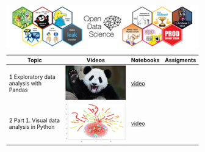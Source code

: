 ![title](posts/img/ods_title.jpg)


Topic  | Videos | Notebooks | Assigments
-------|--------|-----------|------------
1 Exploratory data analysis with Pandas | ![title](posts/img/topic1-teaser.jpg) | [video](https://youtu.be/fwWCw_cE5aI)
2 Part 1. Visual data analysis in Python | ![title](posts/img/topic2-teaser.jpg) | [video](https://youtu.be/WNoQTNOME5g)
